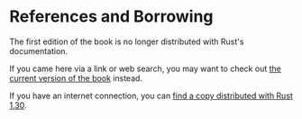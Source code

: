 # References and Borrowing

The first edition of the book is no longer distributed with Rust's documentation.

If you came here via a link or web search, you may want to check out [the current version of the book](../ch04-02-references-and-borrowing.html) instead.

If you have an internet connection, you can [find a copy distributed with Rust 1.30](https://doc.rust-lang.org/1.30.0/book/first-edition/references-and-borrowing.html).
